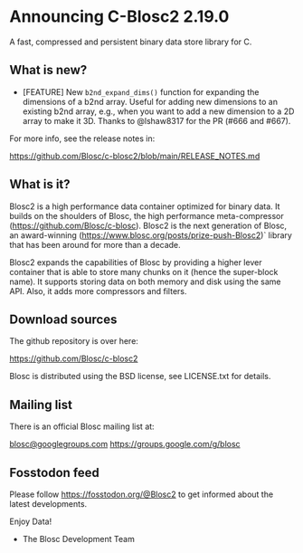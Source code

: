 # Announcing C-Blosc2 2.19.0
A fast, compressed and persistent binary data store library for C.

## What is new?

* [FEATURE] New `b2nd_expand_dims()` function for expanding the dimensions
  of a b2nd array. Useful for adding new dimensions to an existing b2nd array,
  e.g., when you want to add a new dimension to a 2D array to make it 3D.
  Thanks to @lshaw8317 for the PR (#666 and #667).

For more info, see the release notes in:

https://github.com/Blosc/c-blosc2/blob/main/RELEASE_NOTES.md

## What is it?

Blosc2 is a high performance data container optimized for binary data.
It builds on the shoulders of Blosc, the high performance meta-compressor
(https://github.com/Blosc/c-blosc).  Blosc2 is the next generation of Blosc,
an award-winning (https://www.blosc.org/posts/prize-push-Blosc2)` library
that has been around for more than a decade.

Blosc2 expands the capabilities of Blosc by providing a higher lever
container that is able to store many chunks on it (hence the super-block name).
It supports storing data on both memory and disk using the same API.
Also, it adds more compressors and filters.

## Download sources

The github repository is over here:

https://github.com/Blosc/c-blosc2

Blosc is distributed using the BSD license, see LICENSE.txt
for details.

## Mailing list

There is an official Blosc mailing list at:

blosc@googlegroups.com
https://groups.google.com/g/blosc

## Fosstodon feed

Please follow https://fosstodon.org/@Blosc2 to get informed about the latest developments.


Enjoy Data!
- The Blosc Development Team
